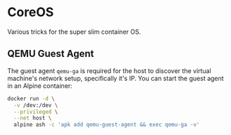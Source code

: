 # CoreOS

Various tricks for the super slim container OS.

## QEMU Guest Agent

The guest agent `qemu-ga` is required for the host to discover the virtual machine's network setup,
specifically it's IP. You can start the guest agent in an Alpine container:

```sh
docker run -d \
  -v /dev:/dev \
  --privileged \
  --net host \
  alpine ash -c 'apk add qemu-guest-agent && exec qemu-ga -v'
```
